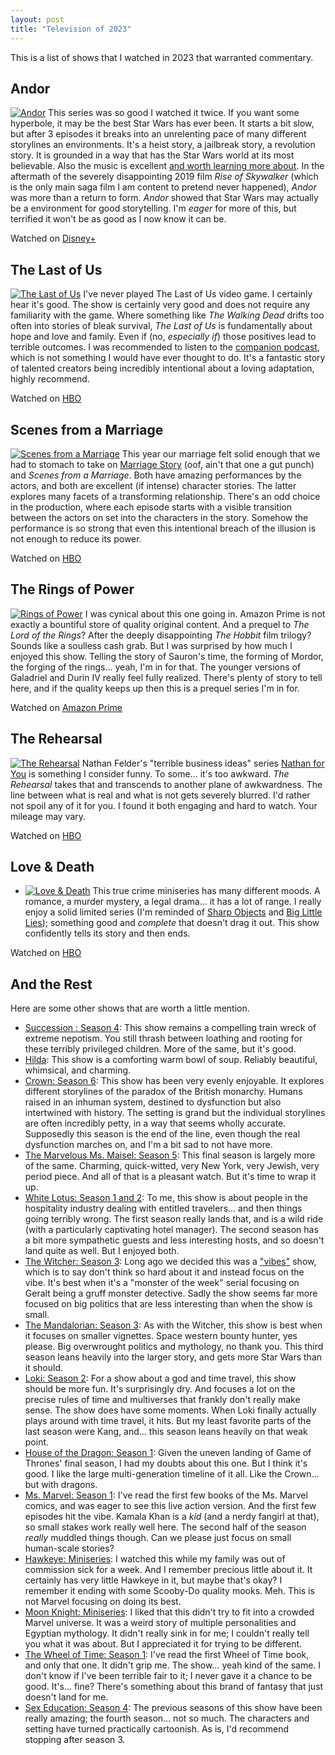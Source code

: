 ```yaml
---
layout: post
title: "Television of 2023"
---
```

This is a list of shows that I watched in 2023 that warranted commentary. 

## Andor
[![Andor](/media/posts/andor.jpeg)](https://www.disneyplus.com/series/star-wars-andor/3xsQKWG00GL5)
This series was so good I watched it twice. If you want some hyperbole, it may be the best Star Wars has ever been. It starts a bit slow, but after 3 episodes it breaks into an unrelenting pace of many different storylines an environments. It's a heist story, a jailbreak story, a revolution story. It is grounded in a way that has the Star Wars world at its most believable. Also the music is excellent [and worth learning more about](https://strongsongspodcast.com/episode/the-music-of-star-wars-andor). In the aftermath of the severely disappointing 2019 film _Rise of Skywalker_ (which is the only main saga film I am content to pretend never happened), _Andor_ was more than a return to form. _Andor_ showed that Star Wars may actually be a environment for good storytelling. I'm _eager_ for more of this, but terrified it won't be as good as I now know it can be.

<p class="playLine"><span class='playIcon disney'></span>Watched on <a href="https://www.disneyplus.com/series/star-wars-andor/3xsQKWG00GL5">Disney+</a></p>

## The Last of Us
[![The Last of Us](/media/posts/last-of-us.jpg)](https://www.hbomax.com/series/urn:hbo:series:GYyofRQHeuJ6fiQEAAAEy)
I've never played The Last of Us video game. I certainly hear it's good. The show is certainly very good and does not require any familiarity with the game. Where something like _The Walking Dead_ drifts too often into stories of bleak survival, _The Last of Us_ is fundamentally about hope and love and family. Even if (no, _especially if_) those positives lead to terrible outcomes. I was recommended to listen to the [companion podcast](https://listen.hbo.com/the-last-of-us-podcast), which is not something I would have ever thought to do. It's a fantastic story of talented creators being incredibly intentional about a loving adaptation, highly recommend.

<p class="playLine"><span class='playIcon hbo'></span>Watched on <a href="https://www.hbomax.com/series/urn:hbo:series:GYyofRQHeuJ6fiQEAAAEy">HBO</a></p>

## Scenes from a Marriage 
[![Scenes from a Marriage ](/media/posts/scenes-from-a-marriage.jpeg)](https://www.hbo.com/scenes-from-a-marriage)
This year our marriage felt solid enough that we had to stomach to take on [Marriage Story](https://www.netflix.com/title/80223779) (oof, ain't that one a gut punch) and _Scenes from a Marriage_. Both have amazing performances by the actors, and both are excellent (if intense) character stories. The latter explores many facets of a transforming relationship. There's an odd choice in the production, where each episode starts with a visible transition between the actors on set into the characters in the story. Somehow the performance is so strong that even this intentional breach of the illusion is not enough to reduce its power.

<p class="playLine"><span class='playIcon hbo'></span>Watched on <a href="https://www.hbo.com/scenes-from-a-marriage">HBO</a></p>

## The Rings of Power
[![Rings of Power](/media/posts/rings-of-power.jpg)](https://www.amazon.com/dp/B09QH98YG1)
I was cynical about this one going in. Amazon Prime is not exactly a bountiful store of quality original content. And a prequel to _The Lord of the Rings_? After the deeply disappointing _The Hobbit_ film trilogy? Sounds like a soulless cash grab. But I was surprised by how much I enjoyed this show. Telling the story of Sauron's time, the forming of Mordor, the forging of the rings… yeah, I'm in for that. The younger versions of Galadriel and Durin IV really feel fully realized.  There's plenty of story to tell here, and if the quality keeps up then this is a prequel series I'm in for.

<p class="playLine"><span class='playIcon amazon'></span>Watched on <a href="https://www.amazon.com/dp/B09QH98YG1">Amazon Prime</a></p>
	
## The Rehearsal
[![The Rehearsal](/media/posts/the-rehearsal.webp)](https://www.hbo.com/the-rehearsal)
Nathan Felder's "terrible business ideas" series [Nathan for You](https://www.youtube.com/show/SCPLEfS2BjEpBHxJLEE1uHyg?season=1&sbp=CgEx) is something I consider funny. To some… it's too awkward. _The Rehearsal_ takes that and transcends to another plane of awkwardness. The line between what is real and what is not gets severely blurred. I'd rather not spoil any of it for you. I found it both engaging and hard to watch. Your mileage may vary.

<p class="playLine"><span class='playIcon hbo'></span>Watched on <a href="https://www.hbo.com/the-rehearsal">HBO</a></p>

## Love & Death
- [![Love & Death](/media/posts/love-and-death.webp)](https://www.max.com/shows/love-death/f7b16534-5a7b-4e0e-906f-406d25e6b7af)
This true crime miniseries has many different moods. A romance, a murder mystery, a legal drama… it has a lot of range. I really enjoy a solid limited series (I'm reminded of [Sharp Objects](https://www.hbo.com/sharp-objects) and [Big Little Lies](https://www.hbo.com/big-little-lies)); something good and _complete_ that doesn't drag it out. This show confidently tells its story and then ends.

<p class="playLine"><span class='playIcon hbo'></span>Watched on <a href="https://www.max.com/shows/love-death/f7b16534-5a7b-4e0e-906f-406d25e6b7af">HBO</a></p>

## And the Rest

Here are some other shows that are worth a little mention.

- [Succession : Season 4](https://www.hbo.com/succession): This show remains a compelling train wreck of extreme nepotism. You still thrash between loathing and rooting for these terribly privileged children. More of the same, but it's good.
- [Hilda](https://www.netflix.com/title/80115346): This show is a comforting warm bowl of soup. Reliably beautiful, whimsical, and charming.
- [Crown: Season 6](https://www.netflix.com/title/80025678): This show has been very evenly enjoyable. It explores different storylines of the paradox of the British monarchy. Humans raised in an inhuman system, destined to dysfunction but also intertwined with history. The setting is grand but the individual storylines are often incredibly petty, in a way that seems wholly accurate. Supposedly this season is the end of the line, even though the real dysfunction marches on, and I'm a bit sad to not have more.
- [The Marvelous Ms. Maisel: Season 5](https://www.amazon.com/Marvelous-Mrs-Maisel-Season/dp/B0875GWS52): This final season is largely more of the same. Charming, quick-witted, very New York, very Jewish, very period piece. And all of that is a pleasant watch. But it's time to wrap it up.
- [White Lotus: Season 1 and 2](https://www.hbo.com/the-white-lotus): To me, this show is about people in the hospitality industry dealing with entitled travelers… and then things going terribly wrong. The first season really lands that, and is a wild ride (with a particularly captivating hotel manager). The second season has a bit more sympathetic guests and less interesting hosts, and so doesn't land quite as well. But I enjoyed both.
- [The Witcher: Season 3](https://www.netflix.com/title/80189685): Long ago we decided this was a ["vibes"](https://www.youtube.com/watch?v=ZStkUxC4iL4&t=2801s&pp=ygUVcGF0cmljayB3aWxsZW1zIHZpYmVz) show, which is to say don't think so hard about it and instead focus on the vibe. It's best when it's a "monster of the week" serial focusing on Geralt being a gruff monster detective. Sadly the show seems far more focused on big politics that are less interesting than when the show is small.
- [The Mandalorian: Season 3](https://www.disneyplus.com/series/the-mandalorian/3jLIGMDYINqD): As with the Witcher, this show is best when it focuses on smaller vignettes. Space western bounty hunter, yes please. Big overwrought politics and mythology, no thank you. This third season leans heavily into the larger story, and gets more Star Wars than it should.
- [Loki: Season 2](https://www.disneyplus.com/series/Loki/6pARMvILBGzF): For a show about a god and time travel, this show should be more fun. It's surprisingly dry. And focuses a lot on the precise rules of time and multiverses that frankly don't really make sense. The show does have some moments. When Loki finally actually plays around with time travel, it hits. But my least favorite parts of the last season were Kang, and… this season leans heavily on that weak point.
- [House of the Dragon: Season 1](https://www.hbo.com/house-of-the-dragon): Given the uneven landing of Game of Thrones' final season, I had my doubts about this one. But I think it's good. I like the large multi-generation timeline of it all. Like the Crown… but with dragons.
- [Ms. Marvel: Season 1](https://www.disneyplus.com/series/ms-marvel/45BsikoMcOOo): I've read the first few books of the Ms. Marvel comics, and was eager to see this live action version. And the first few episodes hit the vibe. Kamala Khan is a _kid_ (and a nerdy fangirl at that), so small stakes work really well here. The second half of the season _really_ muddled things though. Can we please just focus on small human-scale stories?
- [Hawkeye: Miniseries](https://www.disneyplus.com/series/hawkeye/11Zy8m9Dkj5l): I watched this while my family was out of commission sick for a week. And I remember precious little about it. It certainly has very little Hawkeye in it, but maybe that's okay? I remember it ending with some Scooby-Do quality mooks. Meh. This is not Marvel focusing on doing its best.
- [Moon Knight: Miniseries](https://ondisneyplus.disney.com/show/moon-knight): I liked that this didn't try to fit into a crowded Marvel universe. It was a weird story of multiple personalities and Egyptian mythology. It didn't really sink in for me; I couldn't really tell you what it was about. But I appreciated it for trying to be different.
- [The Wheel of Time: Season 1](https://www.amazon.com/Wheel-Time-Season-1/dp/B09F59CZ7R): I've read the first Wheel of Time book, and only that one. It didn't grip me. The show… yeah kind of the same. I don't know if I've been terrible fair to it; I never gave it a chance to be good. It's… fine? There's something about this brand of fantasy that just doesn't land for me.
- [Sex Education: Season 4](https://www.netflix.com/title/80197526): The previous seasons of this show have been really amazing; the fourth season... not so much. The characters and setting have turned practically cartoonish. As is, I'd recommend stopping after season 3.